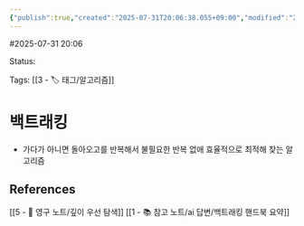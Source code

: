 ```yaml
---
{"publish":true,"created":"2025-07-31T20:06:38.055+09:00","modified":"2025-08-01T00:19:45.528+09:00","cssclasses":""}
---
```


#2025-07-31 20:06

Status: 

Tags: [[3 - 🏷️ 태그/알고리즘]]

# 백트래킹
- 가다가 아니면 돌아오고를 반복해서 불필요한 반복 없애 효율적으로 최적해 찾는 알고리즘


## References
 [[5 - 💎 영구 노트/깊이 우선 탐색]]
 [[1 - 📚 참고 노트/ai 답변/백트래킹 핸드북 요약]]
